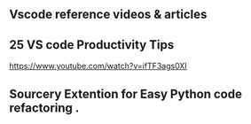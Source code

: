 Vscode reference videos & articles 
---

## 25 VS code Productivity Tips 
https://www.youtube.com/watch?v=ifTF3ags0XI 

## Sourcery Extention for Easy Python code refactoring . 
